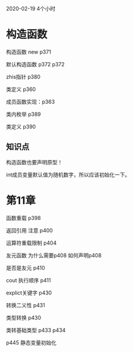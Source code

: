2020-02-19 4个小时



# 构造函数 

构造函数 new  p371 

默认构造函数 p372 p372

zhis指针 p380

类定义 p360

成员函数实现：p363

类内枚举 p389

类定义 p390



## 知识点

构造函数也要声明原型！

int成员变量默认值为随机数字，所以应该初始化一下。



# 第11章

函数重载 p398

返回引用 注意 p400

运算符重载限制 p404

友元函数 为什么需要p408 如何声明p408 

是否是友元 p410

cout 执行顺序 p411

explict关键字 p430

转换二义性 p431

类型转换 p430

类转基础类型 p433 p434 



p445 静态变量初始化









